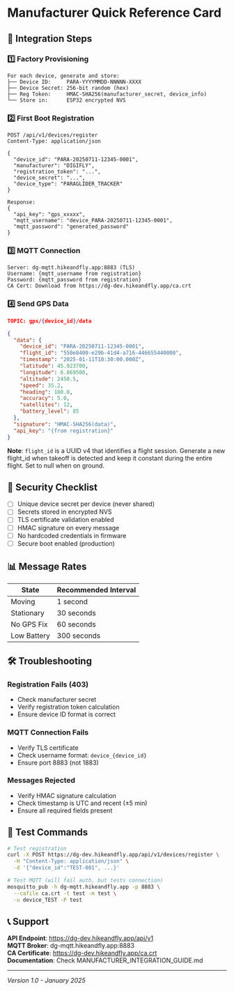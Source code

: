 # Manufacturer Quick Reference Card

## 🚀 Integration Steps

### 1️⃣ Factory Provisioning
```
For each device, generate and store:
├── Device ID:     PARA-YYYYMMDD-NNNNN-XXXX
├── Device Secret: 256-bit random (hex)
├── Reg Token:     HMAC-SHA256(manufacturer_secret, device_info)
└── Store in:      ESP32 encrypted NVS
```

### 2️⃣ First Boot Registration
```http
POST /api/v1/devices/register
Content-Type: application/json

{
  "device_id": "PARA-20250711-12345-0001",
  "manufacturer": "DIGIFLY",
  "registration_token": "...",
  "device_secret": "...",
  "device_type": "PARAGLIDER_TRACKER"
}

Response:
{
  "api_key": "gps_xxxxx",
  "mqtt_username": "device_PARA-20250711-12345-0001",
  "mqtt_password": "generated_password"
}
```

### 3️⃣ MQTT Connection
```
Server: dg-mqtt.hikeandfly.app:8883 (TLS)
Username: {mqtt_username from registration}
Password: {mqtt_password from registration}
CA Cert: Download from https://dg-dev.hikeandfly.app/ca.crt
```

### 4️⃣ Send GPS Data
```json
TOPIC: gps/{device_id}/data

{
  "data": {
    "device_id": "PARA-20250711-12345-0001",
    "flight_id": "550e8400-e29b-41d4-a716-446655440000",
    "timestamp": "2025-01-11T10:30:00.000Z",
    "latitude": 45.923700,
    "longitude": 6.869500,
    "altitude": 2450.5,
    "speed": 35.2,
    "heading": 180.0,
    "accuracy": 5.0,
    "satellites": 12,
    "battery_level": 85
  },
  "signature": "HMAC-SHA256(data)",
  "api_key": "{from registration}"
}
```

**Note**: `flight_id` is a UUID v4 that identifies a flight session. Generate a new flight_id when takeoff is detected and keep it constant during the entire flight. Set to null when on ground.

## 🔐 Security Checklist

- [ ] Unique device secret per device (never shared)
- [ ] Secrets stored in encrypted NVS
- [ ] TLS certificate validation enabled
- [ ] HMAC signature on every message
- [ ] No hardcoded credentials in firmware
- [ ] Secure boot enabled (production)

## 📊 Message Rates

| State | Recommended Interval |
|-------|---------------------|
| Moving | 1 second |
| Stationary | 30 seconds |
| No GPS Fix | 60 seconds |
| Low Battery | 300 seconds |

## 🛠️ Troubleshooting

### Registration Fails (403)
- Check manufacturer secret
- Verify registration token calculation
- Ensure device ID format is correct

### MQTT Connection Fails
- Verify TLS certificate
- Check username format: `device_{device_id}`
- Ensure port 8883 (not 1883)

### Messages Rejected
- Verify HMAC signature calculation
- Check timestamp is UTC and recent (±5 min)
- Ensure all required fields present

## 📡 Test Commands

```bash
# Test registration
curl -X POST https://dg-dev.hikeandfly.app/api/v1/devices/register \
  -H "Content-Type: application/json" \
  -d '{"device_id":"TEST-001", ...}'

# Test MQTT (will fail auth, but tests connection)
mosquitto_pub -h dg-mqtt.hikeandfly.app -p 8883 \
  --cafile ca.crt -t test -m test \
  -u device_TEST -P test
```

## 📞 Support

**API Endpoint**: https://dg-dev.hikeandfly.app/api/v1  
**MQTT Broker**: dg-mqtt.hikeandfly.app:8883  
**CA Certificate**: https://dg-dev.hikeandfly.app/ca.crt  
**Documentation**: Check MANUFACTURER_INTEGRATION_GUIDE.md

---
*Version 1.0 - January 2025*